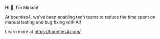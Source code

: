 Hi 👋, I'm Miriam!

At bounties4, we've been enabling tech teams to reduce the time spent on manual testing and bug fixing with AI!

Learn more at https://bounties4.com/
